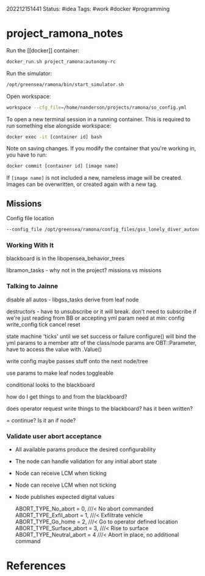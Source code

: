 202212151441
Status: #idea
Tags: #work #docker #programming 

# project_ramona_notes

Run the [[docker]] container:
```bash
docker_run.sh project_ramona:autonomy-rc
```

Run the simulator:
```bash
/opt/greensea/ramona/bin/start_simulator.sh
```

Open workspace:
```bash
workspace --cfg_file=/home/nanderson/projects/ramona/so_config.yml
```

To open a new terminal session in a running container. This is required to run something else alongside workspace:
```bash
docker exec -it [container id] bash
```

Note on saving changes. If you modify the container that you're working in, you have to run:
```bash
docker commit [container id] [image name]
```
If `[image name]` is not included a new, nameless image will be created. Images can be overwritten, or created again with a new tag.


## Missions

Config file location
```bash
--config_file /opt/greensea/ramona/config_files/gss_lonely_diver_autonomy/config.yml
```

### Working With It
blackboard is in the libopensea_behavior_trees

libramon_tasks - why not in the project?
missions vs missions

### Talking to Jainne

disable all autos - libgss_tasks
derive from leaf node

destructors - have to unsubscribe or it will break. don't need to subscribe if we're just reading from BB or accepting yml param
need at min:
config
write_config
tick
cancel
reset

state machine 'ticks' until we set success or failure
configure() will bind the yml params to a member attr of the class/node
params are OBT::Parameter, have to access the value with .Value()


write config maybe passes stuff onto the next node/tree

use params to make leaf nodes toggleable
	
conditional looks to the blackboard

how do I get things to and from the blackboard?

does operator request write things to the blackboard? has it been written?

<command> = continue? Is it an if node?


### Validate user abort acceptance

- All available params produce the desired configurability
- The node can handle validation for any initial abort state
- Node can receive LCM when ticking
- Node can receive LCM when not ticking
- Node publishes expected digital values

    ABORT_TYPE_No_abort      = 0, ///< No abort commanded
    ABORT_TYPE_Exfil_abort   = 1, ///< Exfiltrate vehicle
    ABORT_TYPE_Go_home       = 2, ///< Go to operator defined location
    ABORT_TYPE_Surface_abort = 3, ///< Rise to surface
    ABORT_TYPE_Neutral_abort = 4  ///< Abort in place, no additional command

# References

